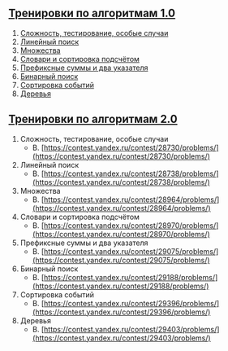## [Тренировки по алгоритмам 1.0](https://yandex.ru/yaintern/algorithm-training_2021)

1. [Сложность, тестирование, особые случаи](https://contest.yandex.ru/contest/27393/problems/)
2. [Линейный поиск](https://contest.yandex.ru/contest/27472/problems/)
3. [Множества](https://contest.yandex.ru/contest/27663/problems/)
4. [Словари и сортировка подсчётом](https://contest.yandex.ru/contest/27665/problems/)
5. [Префиксные суммы и два указателя](https://contest.yandex.ru/contest/27794/problems/)
6. [Бинарный поиск](https://contest.yandex.ru/contest/27844/problems/)
7. [Сортировка событий](https://contest.yandex.ru/contest/27883/problems/)
8. [Деревья](https://contest.yandex.ru/contest/28069/problems/)


## [Тренировки по алгоритмам 2.0](https://yandex.ru/yaintern/algorithm-training_june_2021)

1. Сложность, тестирование, особые случаи
   - B. [https://contest.yandex.ru/contest/28730/problems/](https://contest.yandex.ru/contest/28730/problems/)
2. Линейный поиск
   - B. [https://contest.yandex.ru/contest/28738/problems/](https://contest.yandex.ru/contest/28738/problems/)
3. Множества
   - B. [https://contest.yandex.ru/contest/28964/problems/](https://contest.yandex.ru/contest/28964/problems/)
4. Словари и сортировка подсчётом
   - B. [https://contest.yandex.ru/contest/28970/problems/](https://contest.yandex.ru/contest/28970/problems/)
5. Префиксные суммы и два указателя
   - B. [https://contest.yandex.ru/contest/29075/problems/](https://contest.yandex.ru/contest/29075/problems/)
6. Бинарный поиск
   - B. [https://contest.yandex.ru/contest/29188/problems/](https://contest.yandex.ru/contest/29188/problems/)
7. Сортировка событий
   - B. [https://contest.yandex.ru/contest/29396/problems/](https://contest.yandex.ru/contest/29396/problems/)
8. Деревья
   - B. [https://contest.yandex.ru/contest/29403/problems/](https://contest.yandex.ru/contest/29403/problems/)
